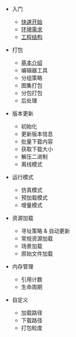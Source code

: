 <!-- docs/_sidebar.md -->
* 入门
  * [快速开始](/getstarted "快速开始")
  * [环境需求](/requires "环境需求")
  * [工程结构](/structure "工程结构")

* 打包
  * [基本介绍](/build "基本介绍")
  * 编辑器工具
  * 分组策略
  * 图集打包
  * 分包打包
  * 后处理

* 版本更新
  * 初始化
  * 更新版本信息
  * 批量下载内容
  * 获取下载大小
  * 解压二进制
  * 离线模式

* 运行模式
  * 仿真模式
  * 预加载模式
  * 增量模式

* 资源加载
  * 寻址策略 & 自动更新
  * 常规资源加载
  * 场景加载
  * 原始文件加载

* 内存管理
  * 引用计数
  * 生命周期

* 自定义
  * 加载路径
  * 下载路径
  * 打包粒度